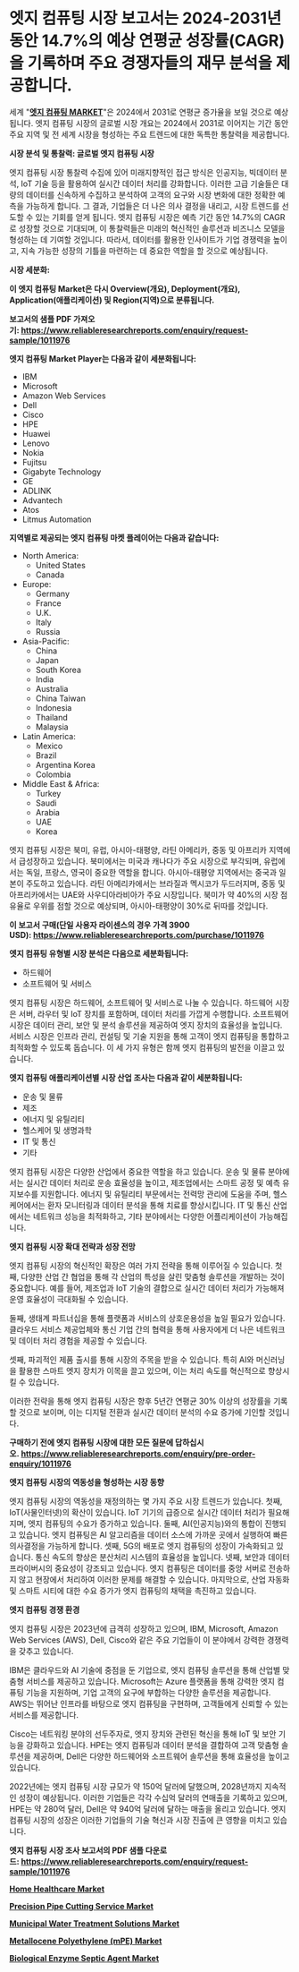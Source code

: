 <p><h1>엣지 컴퓨팅 시장 보고서는 2024-2031년 동안 14.7%의 예상 연평균 성장률(CAGR)을 기록하며 주요 경쟁자들의 재무 분석을 제공합니다.</h1></p><p>세계 "<strong><a href="https://www.reliableresearchreports.com/edge-computing-r1011976?utm_campaign=105&utm_medium=8&utm_source=Github&utm_content=ia&utm_term=07122024&utm_id=edge-computing">엣지 컴퓨팅 MARKET</a></strong>"은 2024에서 2031로 연평균 증가율을 보일 것으로 예상됩니다. 엣지 컴퓨팅 시장의 글로벌 시장 개요는 2024에서 2031로 이어지는 기간 동안 주요 지역 및 전 세계 시장을 형성하는 주요 트렌드에 대한 독특한 통찰력을 제공합니다.</p>
<p><strong>시장 분석 및 통찰력: 글로벌 엣지 컴퓨팅 시장</strong></p>
<p><p>엣지 컴퓨팅 시장 통찰력 수집에 있어 미래지향적인 접근 방식은 인공지능, 빅데이터 분석, IoT 기술 등을 활용하여 실시간 데이터 처리를 강화합니다. 이러한 고급 기술들은 대량의 데이터를 신속하게 수집하고 분석하여 고객의 요구와 시장 변화에 대한 정확한 예측을 가능하게 합니다. 그 결과, 기업들은 더 나은 의사 결정을 내리고, 시장 트렌드를 선도할 수 있는 기회를 얻게 됩니다. 엣지 컴퓨팅 시장은 예측 기간 동안 14.7%의 CAGR로 성장할 것으로 기대되며, 이 통찰력들은 미래의 혁신적인 솔루션과 비즈니스 모델을 형성하는 데 기여할 것입니다. 따라서, 데이터를 활용한 인사이트가 기업 경쟁력을 높이고, 지속 가능한 성장의 기틀을 마련하는 데 중요한 역할을 할 것으로 예상됩니다.</p><a href="%7CAUTHORITHY_DOMAIN_URL%7C?utm_campaign=105&utm_medium=8&utm_source=Github&utm_content=ia&utm_term=07122024&utm_id=edge-computing"></a></p>
<p><strong>시장 세분화:</strong></p>
<p><strong>이 엣지 컴퓨팅 Market은 다시 Overview(개요), Deployment(개요), Application(애플리케이션) 및 Region(지역)으로 분류됩니다.</strong></p>
<p><strong>보고서의 샘플 PDF 가져오기:&nbsp;<a href="https://www.reliableresearchreports.com/enquiry/request-sample/1011976?utm_campaign=105&utm_medium=8&utm_source=Github&utm_content=ia&utm_term=07122024&utm_id=edge-computing">https://www.reliableresearchreports.com/enquiry/request-sample/1011976</a></strong><strong></strong></p>
<p><strong>엣지 컴퓨팅 Market Player는 다음과 같이 세분화됩니다:</strong></p>
<p><ul><li>IBM</li><li>Microsoft</li><li>Amazon Web Services</li><li>Dell</li><li>Cisco</li><li>HPE</li><li>Huawei</li><li>Lenovo</li><li>Nokia</li><li>Fujitsu</li><li>Gigabyte Technology</li><li>GE</li><li>ADLINK</li><li>Advantech</li><li>Atos</li><li>Litmus Automation</li></ul></p>
<p><strong>지역별로 제공되는 엣지 컴퓨팅 마켓 플레이어는 다음과 같습니다:</strong></p>
<p><ul>
    <li>
        North America:
        <ul>
            <li>United States</li>
            <li>Canada</li>
        </ul>
    </li>
    <li>
        Europe:
        <ul>
            <li>Germany</li>
            <li>France</li>
            <li>U.K.</li>
            <li>Italy</li>
            <li>Russia</li>
        </ul>
    </li>
    <li>
        Asia-Pacific:
        <ul>
            <li>China</li>
            <li>Japan</li>
            <li>South Korea</li>
            <li>India</li>
            <li>Australia</li>
            <li>China Taiwan</li>
            <li>Indonesia</li>
            <li>Thailand</li>
            <li>Malaysia</li>
        </ul>
    </li>
    <li>
        Latin America:
        <ul>
            <li>Mexico</li>
            <li>Brazil</li>
            <li>Argentina Korea</li>
            <li>Colombia</li>
        </ul>
    </li>
    <li>
        Middle East & Africa:
        <ul>
            <li>Turkey</li>
            <li>Saudi</li>
            <li>Arabia</li>
            <li>UAE</li>
            <li>Korea</li>
        </ul>
    </li>
    </ul></p>
<p><p>엣지 컴퓨팅 시장은 북미, 유럽, 아시아-태평양, 라틴 아메리카, 중동 및 아프리카 지역에서 급성장하고 있습니다. 북미에서는 미국과 캐나다가 주요 시장으로 부각되며, 유럽에서는 독일, 프랑스, 영국이 중요한 역할을 합니다. 아시아-태평양 지역에서는 중국과 일본이 주도하고 있습니다. 라틴 아메리카에서는 브라질과 멕시코가 두드러지며, 중동 및 아프리카에서는 UAE와 사우디아라비아가 주요 시장입니다. 북미가 약 40%의 시장 점유율로 우위를 점할 것으로 예상되며, 아시아-태평양이 30%로 뒤따를 것입니다.</p></p>
<p><strong>이 보고서 구매(단일 사용자 라이센스의 경우 가격 3900 USD):&nbsp;<a href="https://www.reliableresearchreports.com/purchase/1011976?utm_campaign=105&utm_medium=8&utm_source=Github&utm_content=ia&utm_term=07122024&utm_id=edge-computing">https://www.reliableresearchreports.com/purchase/1011976</a></strong></p>
<p><strong>엣지 컴퓨팅 유형별 시장 분석은 다음으로 세분화됩니다:</strong></p>
<p><ul><li>하드웨어</li><li>소프트웨어 및 서비스</li></ul></p>
<p><p>엣지 컴퓨팅 시장은 하드웨어, 소프트웨어 및 서비스로 나눌 수 있습니다. 하드웨어 시장은 서버, 라우터 및 IoT 장치를 포함하며, 데이터 처리를 가깝게 수행합니다. 소프트웨어 시장은 데이터 관리, 보안 및 분석 솔루션을 제공하여 엣지 장치의 효율성을 높입니다. 서비스 시장은 인프라 관리, 컨설팅 및 기술 지원을 통해 고객이 엣지 컴퓨팅을 통합하고 최적화할 수 있도록 돕습니다. 이 세 가지 유형은 함께 엣지 컴퓨팅의 발전을 이끌고 있습니다.</p></p>
<p><strong>엣지 컴퓨팅 애플리케이션별 시장 산업 조사는 다음과 같이 세분화됩니다:</strong></p>
<p><ul><li>운송 및 물류</li><li>제조</li><li>에너지 및 유틸리티</li><li>헬스케어 및 생명과학</li><li>IT 및 통신</li><li>기타</li></ul></p>
<p><p>엣지 컴퓨팅 시장은 다양한 산업에서 중요한 역할을 하고 있습니다. 운송 및 물류 분야에서는 실시간 데이터 처리로 운송 효율성을 높이고, 제조업에서는 스마트 공정 및 예측 유지보수를 지원합니다. 에너지 및 유틸리티 부문에서는 전력망 관리에 도움을 주며, 헬스케어에서는 환자 모니터링과 데이터 분석을 통해 치료를 향상시킵니다. IT 및 통신 산업에서는 네트워크 성능을 최적화하고, 기타 분야에서는 다양한 어플리케이션이 가능해집니다.</p></p>
<p><strong>엣지 컴퓨팅 시장 확대 전략과 성장 전망</strong></p>
<p><p>엣지 컴퓨팅 시장의 혁신적인 확장은 여러 가지 전략을 통해 이루어질 수 있습니다. 첫째, 다양한 산업 간 협업을 통해 각 산업의 특성을 살린 맞춤형 솔루션을 개발하는 것이 중요합니다. 예를 들어, 제조업과 IoT 기술의 결합으로 실시간 데이터 처리가 가능해져 운영 효율성이 극대화될 수 있습니다.</p><p>둘째, 생태계 파트너십을 통해 플랫폼과 서비스의 상호운용성을 높일 필요가 있습니다. 클라우드 서비스 제공업체와 통신 기업 간의 협력을 통해 사용자에게 더 나은 네트워크 및 데이터 처리 경험을 제공할 수 있습니다.</p><p>셋째, 파괴적인 제품 출시를 통해 시장의 주목을 받을 수 있습니다. 특히 AI와 머신러닝을 활용한 스마트 엣지 장치가 이목을 끌고 있으며, 이는 처리 속도를 혁신적으로 향상시킬 수 있습니다.</p><p>이러한 전략을 통해 엣지 컴퓨팅 시장은 향후 5년간 연평균 30% 이상의 성장률을 기록할 것으로 보이며, 이는 디지털 전환과 실시간 데이터 분석의 수요 증가에 기인할 것입니다.</p></p>
<p><strong>구매하기 전에 엣지 컴퓨팅 시장에 대한 모든 질문에 답하십시오.&nbsp;<a href="https://www.reliableresearchreports.com/enquiry/pre-order-enquiry/1011976?utm_campaign=105&utm_medium=8&utm_source=Github&utm_content=ia&utm_term=07122024&utm_id=edge-computing">https://www.reliableresearchreports.com/enquiry/pre-order-enquiry/1011976</a></strong><strong></strong></p>
<p><strong>엣지 컴퓨팅 시장의 역동성을 형성하는 시장 동향</strong></p>
<p><p>엣지 컴퓨팅 시장의 역동성을 재정의하는 몇 가지 주요 시장 트렌드가 있습니다. 첫째, IoT(사물인터넷)의 확산이 있습니다. IoT 기기의 급증으로 실시간 데이터 처리가 필요해지며, 엣지 컴퓨팅의 수요가 증가하고 있습니다. 둘째, AI(인공지능)와의 통합이 진행되고 있습니다. 엣지 컴퓨팅은 AI 알고리즘을 데이터 소스에 가까운 곳에서 실행하여 빠른 의사결정을 가능하게 합니다. 셋째, 5G의 배포로 엣지 컴퓨팅의 성장이 가속화되고 있습니다. 통신 속도의 향상은 분산처리 시스템의 효율성을 높입니다. 넷째, 보안과 데이터 프라이버시의 중요성이 강조되고 있습니다. 엣지 컴퓨팅은 데이터를 중앙 서버로 전송하지 않고 현장에서 처리하여 이러한 문제를 해결할 수 있습니다. 마지막으로, 산업 자동화 및 스마트 시티에 대한 수요 증가가 엣지 컴퓨팅의 채택을 촉진하고 있습니다.</p></p>
<p><strong>엣지 컴퓨팅 경쟁 환경</strong></p>
<p><p>엣지 컴퓨팅 시장은 2023년에 급격히 성장하고 있으며, IBM, Microsoft, Amazon Web Services (AWS), Dell, Cisco와 같은 주요 기업들이 이 분야에서 강력한 경쟁력을 갖추고 있습니다. </p><p>IBM은 클라우드와 AI 기술에 중점을 둔 기업으로, 엣지 컴퓨팅 솔루션을 통해 산업별 맞춤형 서비스를 제공하고 있습니다. Microsoft는 Azure 플랫폼을 통해 강력한 엣지 컴퓨팅 기능을 지원하며, 기업 고객의 요구에 부합하는 다양한 솔루션을 제공합니다. AWS는 뛰어난 인프라를 바탕으로 엣지 컴퓨팅을 구현하며, 고객들에게 신뢰할 수 있는 서비스를 제공합니다.</p><p>Cisco는 네트워킹 분야의 선두주자로, 엣지 장치와 관련된 혁신을 통해 IoT 및 보안 기능을 강화하고 있습니다. HPE는 엣지 컴퓨팅과 데이터 분석을 결합하여 고객 맞춤형 솔루션을 제공하며, Dell은 다양한 하드웨어와 소프트웨어 솔루션을 통해 효율성을 높이고 있습니다.</p><p>2022년에는 엣지 컴퓨팅 시장 규모가 약 150억 달러에 달했으며, 2028년까지 지속적인 성장이 예상됩니다. 이러한 기업들은 각각 수십억 달러의 연매출을 기록하고 있으며, HPE는 약 280억 달러, Dell은 약 940억 달러에 달하는 매출을 올리고 있습니다. 엣지 컴퓨팅 시장의 성장은 이러한 기업들의 기술 혁신과 시장 진출에 큰 영향을 미치고 있습니다.</p></p>
<p><strong>엣지 컴퓨팅 시장 조사 보고서의 PDF 샘플 다운로드:&nbsp;<a href="https://www.reliableresearchreports.com/enquiry/request-sample/1011976?utm_campaign=105&utm_medium=8&utm_source=Github&utm_content=ia&utm_term=07122024&utm_id=edge-computing">https://www.reliableresearchreports.com/enquiry/request-sample/1011976</a></strong></p>
<p><strong><p><a href="https://github.com/joannesouthgate/Market-Research-Report-List-5/blob/main/home-healthcare-market.md?utm_campaign=105&utm_medium=8&utm_source=Github&utm_content=ia&utm_term=07122024&utm_id=edge-computing">Home Healthcare Market</a></p><p><a href="https://issuu.com/reportprime-2/docs/precision-pipe-cutting-service-market-size-2030.pp?utm_campaign=105&utm_medium=8&utm_source=Github&utm_content=ia&utm_term=07122024&utm_id=edge-computing">Precision Pipe Cutting Service Market</a></p><p><a href="https://www.linkedin.com/pulse/municipal-water-treatment-solutions-value-chain-analysis-qtm0f?utm_campaign=105&utm_medium=8&utm_source=Github&utm_content=ia&utm_term=07122024&utm_id=edge-computing">Municipal Water Treatment Solutions Market</a></p><p><a href="https://github.com/DianaWilson796/Market-Research-Report-List-1/blob/main/metallocene-polyethylene-mpe-market.md?utm_campaign=105&utm_medium=8&utm_source=Github&utm_content=ia&utm_term=07122024&utm_id=edge-computing">Metallocene Polyethylene (mPE) Market</a></p><p><a href="https://issuu.com/reportprime-2/docs/biological-enzyme-septic-agent-market-size-2030.pp?utm_campaign=105&utm_medium=8&utm_source=Github&utm_content=ia&utm_term=07122024&utm_id=edge-computing">Biological Enzyme Septic Agent Market</a></p></strong></p>